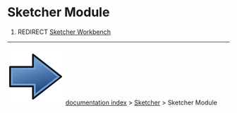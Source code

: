 # Sketcher Module
1.  REDIRECT [Sketcher Workbench](Sketcher_Workbench.md)



---
![](images/Button_right.svg) [documentation index](../README.md) > [Sketcher](Sketcher_Workbench.md) > Sketcher Module
